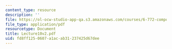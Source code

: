 ```yaml
---
content_type: resource
description: ''
file: https://ol-ocw-studio-app-qa.s3.amazonaws.com/courses/6-772-compound-semiconductor-devices-spring-2003/fd8ff1250607a1acab31237425d67dee_Lecture10v2.pdf
file_type: application/pdf
resourcetype: Document
title: Lecture10v2.pdf
uid: fd8ff125-0607-a1ac-ab31-237425d67dee
---
```

